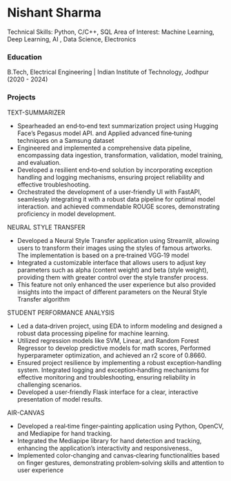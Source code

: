 # Nishant Sharma
Technical Skills: Python, C/C++, SQL 
Area of Interest: Machine Learning, Deep Learning, AI , Data Science, Electronics
### Education
B.Tech, Electrical Engineering | Indian Institute of Technology, Jodhpur (2020 - 2024)


### Projects
TEXT-SUMMARIZER
- Spearheaded an end‑to‑end text summarization project using
  Hugging Face’s Pegasus model API. and Applied advanced fine‑tuning
  techniques on a Samsung dataset
- Engineered and implemented a comprehensive data pipeline,
  encompassing data ingestion, transformation, validation, model
  training, and evaluation.
- Developed a resilient end‑to‑end solution by incorporating exception
  handling and logging mechanisms, ensuring project reliability and
  effective troubleshooting.
- Orchestrated the development of a user‑friendly UI with FastAPI,
  seamlessly integrating it with a robust data pipeline for optimal
  model interaction. and achieved commendable ROUGE scores,
  demonstrating proficiency in model development.
  
NEURAL STYLE TRANSFER

- Developed a Neural Style Transfer application using Streamlit,
  allowing users to transform their images using the styles of famous
  artworks. The implementation is based on a pre‑trained VGG‑19
  model
- Integrated a customizable interface that allows users to adjust key
  parameters such as alpha (content weight) and beta (style weight),
  providing them with greater control over the style transfer process.
- This feature not only enhanced the user experience but also provided
  insights into the impact of different parameters on the Neural Style
  Transfer algorithm

STUDENT PERFORMANCE ANALYSIS

- Led a data‑driven project, using EDA to inform modeling and
  designed a robust data processing pipeline for machine learning.
- Utilized regression models like SVM, Linear, and Random Forest
  Regressor to develop predictive models for math scores, Performed
  hyperparameter optimization, and achieved an r2 score of 0.8660.
- Ensured project resilience by implementing a robust
  exception‑handling system. Integrated logging and
  exception‑handling mechanisms for effective monitoring and
  troubleshooting, ensuring reliability in challenging scenarios.
- Developed a user‑friendly Flask interface for a clear, interactive
  presentation of model results.
  
AIR-CANVAS

- Developed a real‑time finger‑painting application using Python,
  OpenCV, and Mediapipe for hand tracking.
- Integrated the Mediapipe library for hand detection and tracking,
  enhancing the application’s interactivity and responsiveness.,
- Implemented color‑changing and canvas‑clearing functionalities
  based on finger gestures, demonstrating problem‑solving skills and
  attention to user experience
